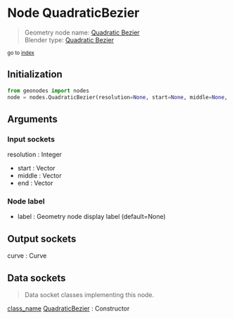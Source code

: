 
# Node QuadraticBezier

> Geometry node name: [Quadratic Bezier](https://docs.blender.org/manual/en/latest/modeling/geometry_nodes/material/quadratic_bezier.html)<br>
  Blender type: [Quadratic Bezier](https://docs.blender.org/api/current/bpy.types.GeometryNodeCurveQuadraticBezier.html)
  
<sub>go to [index](/docs/index.md)</sub>

## Initialization

```python
from geonodes import nodes
node = nodes.QuadraticBezier(resolution=None, start=None, middle=None, end=None, label=None)
```



## Arguments


### Input sockets

resolution : Integer
- start : Vector
- middle : Vector
- end : Vector

### Node label

- label : Geometry node display label (default=None)

## Output sockets

curve : Curve

## Data sockets

> Data socket classes implementing this node.
  
[class_name](docs/sockets/Curve.md) [QuadraticBezier](docs/sockets/Curve.md#quadraticbezier) : Constructor


